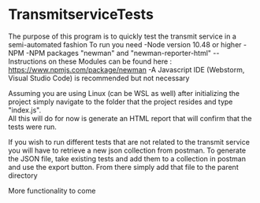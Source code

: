 # TransmitserviceTests
The purpose of this program is to quickly test the transmit service in a semi-automated fashion
To run you need
-Node version 10.48 or higher
-NPM
-NPM packages "newman" and "newman-reporter-html"
--Instructions on these Modules can be found here : https://www.npmjs.com/package/newman
-A Javascript IDE (Webstorm, Visual Studio Code) is recommended but not necessary

Assuming you are using Linux (can be WSL as well) after initializing the project simply navigate to the folder that the project resides and type "index.js".  
All this will do for now is generate an HTML report that will confirm that the tests were run.

If you wish to run different tests that are not related to the transmit service you will have to retrieve a new json collection from postman.  To generate the JSON file, take existing tests and add them to a collection in postman and use the export button.  From there simply add that file to the parent directory

More functionality to come
